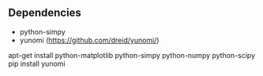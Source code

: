 Dependencies
------------

* python-simpy
* yunomi (https://github.com/dreid/yunomi/)


apt-get install python-matplotlib python-simpy python-numpy python-scipy
pip install yunomi

